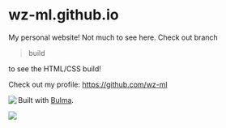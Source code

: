 # wz-ml.github.io
My personal website! Not much to see here. Check out branch 
>build 

to see the HTML/CSS build!

Check out my profile:
https://github.com/wz-ml


<img align="left" src="https://github-readme-stats.vercel.app/api?username=wz-ml">



Built with [Bulma](https://bulma.io).

![](https://bulma.io/images/bulma-logo.png)
